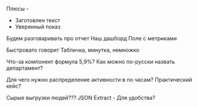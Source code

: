 Плюсы - 
- Заготовлен текст
- Уверенный показ

Будем разговаривать про отчет
Наш дашборд
Поле с метриками

Быстровато говорит
Табличка, минутка, немножко

Что-за компонент формула 5,9%?
Как можно по-русски назвать департамент?

Для чего нужно распределение активности в по часам? Практический кейс?



Сырые выгрузки людей???
JSON Extract - Для удобства?